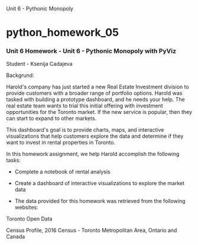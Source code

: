 Unit 6 - Pythonic Monopoly
# python_homework_05
### Unit 6 Homework - Unit 6 - Pythonic Monopoly with PyViz
Student - Ksenija Cadajeva

Backgrund:

Harold's company has just started a new Real Estate Investment division to provide customers with a broader range of portfolio options. Harold was tasked with building a prototype dashboard, and he needs your help. The real estate team wants to trial this initial offering with investment opportunities for the Toronto market. If the new service is popular, then they can start to expand to other markets.

This dashboard's goal is to provide charts, maps, and interactive visualizations that help customers explore the data and determine if they want to invest in rental properties in Toronto.

In this homework assignment, we help Harold accomplish the following tasks:


* Complete a notebook of rental analysis


* Create a dashboard of interactive visualizations to explore the market data


* The data provided for this homework was retrieved from the following websites:


Toronto Open Data


Census Profile, 2016 Census - Toronto Metropolitan Area, Ontario and Canada

